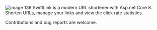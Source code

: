 ![image 138](https://github.com/mohammadKarimi/SwiftLink/assets/5300102/9720e942-4853-4f7f-a426-f0f7a9fefeca) SwiftLink is a modern URL shortener with Asp.net Core 8. Shorten URLs, manage your links and view the click rate statistics.

Contributions and bug reports are welcome.

